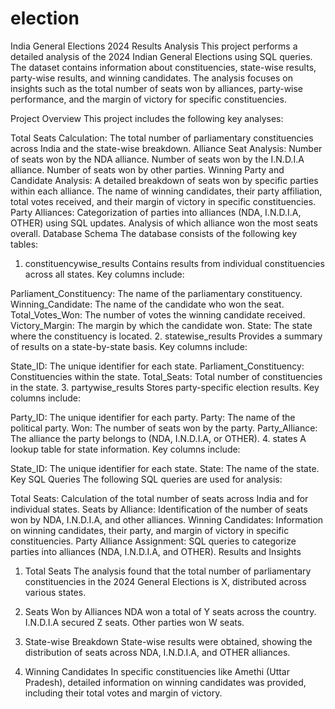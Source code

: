 # election

India General Elections 2024 Results Analysis
This project performs a detailed analysis of the 2024 Indian General Elections using SQL queries. The dataset contains information about constituencies, state-wise results, party-wise results, and winning candidates. The analysis focuses on insights such as the total number of seats won by alliances, party-wise performance, and the margin of victory for specific constituencies.

Project Overview
This project includes the following key analyses:

Total Seats Calculation: The total number of parliamentary constituencies across India and the state-wise breakdown.
Alliance Seat Analysis:
Number of seats won by the NDA alliance.
Number of seats won by the I.N.D.I.A alliance.
Number of seats won by other parties.
Winning Party and Candidate Analysis:
A detailed breakdown of seats won by specific parties within each alliance.
The name of winning candidates, their party affiliation, total votes received, and their margin of victory in specific constituencies.
Party Alliances:
Categorization of parties into alliances (NDA, I.N.D.I.A, OTHER) using SQL updates.
Analysis of which alliance won the most seats overall.
Database Schema
The database consists of the following key tables:

1. constituencywise_results
Contains results from individual constituencies across all states. Key columns include:

Parliament_Constituency: The name of the parliamentary constituency.
Winning_Candidate: The name of the candidate who won the seat.
Total_Votes_Won: The number of votes the winning candidate received.
Victory_Margin: The margin by which the candidate won.
State: The state where the constituency is located.
2. statewise_results
Provides a summary of results on a state-by-state basis. Key columns include:

State_ID: The unique identifier for each state.
Parliament_Constituency: Constituencies within the state.
Total_Seats: Total number of constituencies in the state.
3. partywise_results
Stores party-specific election results. Key columns include:

Party_ID: The unique identifier for each party.
Party: The name of the political party.
Won: The number of seats won by the party.
Party_Alliance: The alliance the party belongs to (NDA, I.N.D.I.A, or OTHER).
4. states
A lookup table for state information. Key columns include:

State_ID: The unique identifier for each state.
State: The name of the state.
Key SQL Queries
The following SQL queries are used for analysis:

Total Seats: Calculation of the total number of seats across India and for individual states.
Seats by Alliance: Identification of the number of seats won by NDA, I.N.D.I.A, and other alliances.
Winning Candidates: Information on winning candidates, their party, and margin of victory in specific constituencies.
Party Alliance Assignment: SQL queries to categorize parties into alliances (NDA, I.N.D.I.A, and OTHER).
Results and Insights
1. Total Seats
The analysis found that the total number of parliamentary constituencies in the 2024 General Elections is X, distributed across various states.

2. Seats Won by Alliances
NDA won a total of Y seats across the country.
I.N.D.I.A secured Z seats.
Other parties won W seats.
3. State-wise Breakdown
State-wise results were obtained, showing the distribution of seats across NDA, I.N.D.I.A, and OTHER alliances.

4. Winning Candidates
In specific constituencies like Amethi (Uttar Pradesh), detailed information on winning candidates was provided, including their total votes and margin of victory.
